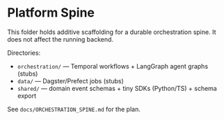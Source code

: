 # Platform Spine

This folder holds additive scaffolding for a durable orchestration spine. It does not affect the running backend.

Directories:

- `orchestration/` — Temporal workflows + LangGraph agent graphs (stubs)
- `data/` — Dagster/Prefect jobs (stubs)
- `shared/` — domain event schemas + tiny SDKs (Python/TS) + schema export

See `docs/ORCHESTRATION_SPINE.md` for the plan.
